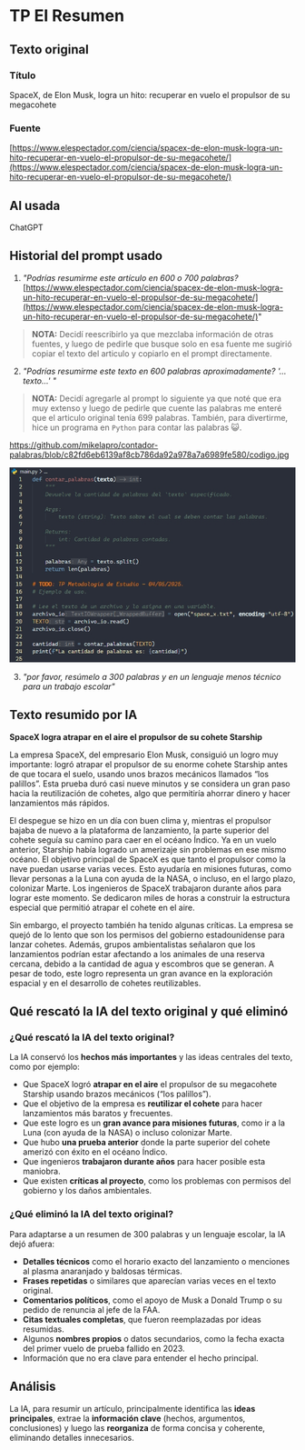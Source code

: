 # TP El Resumen

## Texto original
### Título
SpaceX, de Elon Musk, logra un hito: recuperar en vuelo el propulsor de su megacohete


### Fuente
[https://www.elespectador.com/ciencia/spacex-de-elon-musk-logra-un-hito-recuperar-en-vuelo-el-propulsor-de-su-megacohete/](https://www.elespectador.com/ciencia/spacex-de-elon-musk-logra-un-hito-recuperar-en-vuelo-el-propulsor-de-su-megacohete/)

## AI usada
ChatGPT

## Historial del prompt usado
1. *"Podrías resumirme este artículo en 600 o 700 palabras?* [https://www.elespectador.com/ciencia/spacex-de-elon-musk-logra-un-hito-recuperar-en-vuelo-el-propulsor-de-su-megacohete/](https://www.elespectador.com/ciencia/spacex-de-elon-musk-logra-un-hito-recuperar-en-vuelo-el-propulsor-de-su-megacohete/)"
    
> **NOTA:** Decidí reescribirlo ya que mezclaba información de otras fuentes, y luego de pedirle que busque solo en esa fuente me sugirió copiar el texto del articulo y copiarlo en el prompt directamente.

2. *"Podrías resumirme este texto en 600 palabras aproximadamente? '…texto…' "*

> **NOTA:** Decidí agregarle al prompt lo siguiente ya que noté que era muy extenso y luego de pedirle que cuente las palabras me enteré que el articulo original tenía 699 palabras. También, para divertirme, hice un programa en `Python` para contar las palabras 😺.

https://github.com/mikelapro/contador-palabras/blob/c82fd6eb6139af8cb786da92a978a7a6989fe580/codigo.jpg

![Codigo](https://github.com/mikelapro/contador-palabras/blob/c82fd6eb6139af8cb786da92a978a7a6989fe580/codigo.jpg)

3. *"por favor, resúmelo a 300 palabras y en un lenguaje menos técnico para un trabajo escolar"*

## Texto resumido por IA

**SpaceX logra atrapar en el aire el propulsor de su cohete Starship**

La empresa SpaceX, del empresario Elon Musk, consiguió un logro muy importante: logró atrapar el propulsor de su enorme cohete Starship antes de que tocara el suelo, usando unos brazos mecánicos llamados “los palillos”. Esta prueba duró casi nueve minutos y se considera un gran paso hacia la reutilización de cohetes, algo que permitiría ahorrar dinero y hacer lanzamientos más rápidos.

El despegue se hizo en un día con buen clima y, mientras el propulsor bajaba de nuevo a la plataforma de lanzamiento, la parte superior del cohete seguía su camino para caer en el océano Índico. Ya en un vuelo anterior, Starship había logrado un amerizaje sin problemas en ese mismo océano.
El objetivo principal de SpaceX es que tanto el propulsor como la nave puedan usarse varias veces. Esto ayudaría en misiones futuras, como llevar personas a la Luna con ayuda de la NASA, o incluso, en el largo plazo, colonizar Marte.
Los ingenieros de SpaceX trabajaron durante años para lograr este momento. Se dedicaron miles de horas a construir la estructura especial que permitió atrapar el cohete en el aire.

Sin embargo, el proyecto también ha tenido algunas críticas. La empresa se quejó de lo lento que son los permisos del gobierno estadounidense para lanzar cohetes. Además, grupos ambientalistas señalaron que los lanzamientos podrían estar afectando a los animales de una reserva cercana, debido a la cantidad de agua y escombros que se generan.
A pesar de todo, este logro representa un gran avance en la exploración espacial y en el desarrollo de cohetes reutilizables.

## Qué rescató la IA del texto original y qué eliminó

### ¿Qué rescató la IA del texto original?

La IA conservó los **hechos más importantes** y las ideas centrales del texto, como por ejemplo:
* Que SpaceX logró **atrapar en el aire** el propulsor de su megacohete Starship usando brazos mecánicos (“los palillos”).
* Que el objetivo de la empresa es **reutilizar el cohete** para hacer lanzamientos más baratos y frecuentes.
* Que este logro es un **gran avance para misiones futuras**, como ir a la Luna (con ayuda de la NASA) o incluso colonizar Marte.
* Que hubo **una prueba anterior** donde la parte superior del cohete amerizó con éxito en el océano Índico.
* Que ingenieros **trabajaron durante años** para hacer posible esta maniobra.
* Que existen **críticas al proyecto**, como los problemas con permisos del gobierno y los daños ambientales.

### ¿Qué eliminó la IA del texto original?

Para adaptarse a un resumen de 300 palabras y un lenguaje escolar, la IA dejó afuera:
* **Detalles técnicos** como el horario exacto del lanzamiento o menciones al plasma anaranjado y baldosas térmicas.
* **Frases repetidas** o similares que aparecían varias veces en el texto original.
* **Comentarios políticos**, como el apoyo de Musk a Donald Trump o su pedido de renuncia al jefe de la FAA.
* **Citas textuales completas**, que fueron reemplazadas por ideas resumidas.
* Algunos **nombres propios** o datos secundarios, como la fecha exacta del primer vuelo de prueba fallido en 2023.
* Información que no era clave para entender el hecho principal.

## Análisis
La IA, para resumir un artículo, principalmente identifica las **ideas principales**, extrae la **información clave** (hechos, argumentos, conclusiones) y luego las **reorganiza** de forma concisa y coherente, eliminando detalles innecesarios.
